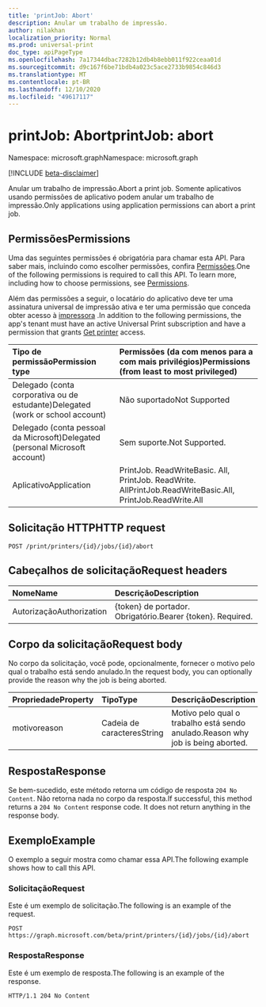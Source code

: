 ```yaml
---
title: 'printJob: Abort'
description: Anular um trabalho de impressão.
author: nilakhan
localization_priority: Normal
ms.prod: universal-print
doc_type: apiPageType
ms.openlocfilehash: 7a17344dbac7282b12db4b8ebb011f922ceaa01d
ms.sourcegitcommit: d9c167f6be71bdb4a023c5ace2733b9854c846d3
ms.translationtype: MT
ms.contentlocale: pt-BR
ms.lasthandoff: 12/10/2020
ms.locfileid: "49617117"
---
```

# <a name="printjob-abort"></a><span data-ttu-id="add1a-103">printJob: Abort</span><span class="sxs-lookup"><span data-stu-id="add1a-103">printJob: abort</span></span>

<span data-ttu-id="add1a-104">Namespace: microsoft.graph</span><span class="sxs-lookup"><span data-stu-id="add1a-104">Namespace: microsoft.graph</span></span>

[!INCLUDE [beta-disclaimer](../../includes/beta-disclaimer.md)]

<span data-ttu-id="add1a-105">Anular um trabalho de impressão.</span><span class="sxs-lookup"><span data-stu-id="add1a-105">Abort a print job.</span></span> <span data-ttu-id="add1a-106">Somente aplicativos usando permissões de aplicativo podem anular um trabalho de impressão.</span><span class="sxs-lookup"><span data-stu-id="add1a-106">Only applications using application permissions can abort a print job.</span></span>

## <a name="permissions"></a><span data-ttu-id="add1a-107">Permissões</span><span class="sxs-lookup"><span data-stu-id="add1a-107">Permissions</span></span>
<span data-ttu-id="add1a-p102">Uma das seguintes permissões é obrigatória para chamar esta API. Para saber mais, incluindo como escolher permissões, confira [Permissões](/graph/permissions-reference).</span><span class="sxs-lookup"><span data-stu-id="add1a-p102">One of the following permissions is required to call this API. To learn more, including how to choose permissions, see [Permissions](/graph/permissions-reference).</span></span>

<span data-ttu-id="add1a-110">Além das permissões a seguir, o locatário do aplicativo deve ter uma assinatura universal de impressão ativa e ter uma permissão que conceda obter acesso à [impressora](printer-get.md) .</span><span class="sxs-lookup"><span data-stu-id="add1a-110">In addition to the following permissions, the app's tenant must have an active Universal Print subscription and have a permission that grants [Get printer](printer-get.md) access.</span></span>

|<span data-ttu-id="add1a-111">Tipo de permissão</span><span class="sxs-lookup"><span data-stu-id="add1a-111">Permission type</span></span> | <span data-ttu-id="add1a-112">Permissões (da com menos para a com mais privilégios)</span><span class="sxs-lookup"><span data-stu-id="add1a-112">Permissions (from least to most privileged)</span></span> |
|:---------------|:--------------------------------------------|
|<span data-ttu-id="add1a-113">Delegado (conta corporativa ou de estudante)</span><span class="sxs-lookup"><span data-stu-id="add1a-113">Delegated (work or school account)</span></span>| <span data-ttu-id="add1a-114">Não suportado</span><span class="sxs-lookup"><span data-stu-id="add1a-114">Not Supported</span></span> |
|<span data-ttu-id="add1a-115">Delegado (conta pessoal da Microsoft)</span><span class="sxs-lookup"><span data-stu-id="add1a-115">Delegated (personal Microsoft account)</span></span>|<span data-ttu-id="add1a-116">Sem suporte.</span><span class="sxs-lookup"><span data-stu-id="add1a-116">Not Supported.</span></span>|
|<span data-ttu-id="add1a-117">Aplicativo</span><span class="sxs-lookup"><span data-stu-id="add1a-117">Application</span></span>| <span data-ttu-id="add1a-118">PrintJob. ReadWriteBasic. All, PrintJob. ReadWrite. All</span><span class="sxs-lookup"><span data-stu-id="add1a-118">PrintJob.ReadWriteBasic.All, PrintJob.ReadWrite.All</span></span> |

## <a name="http-request"></a><span data-ttu-id="add1a-119">Solicitação HTTP</span><span class="sxs-lookup"><span data-stu-id="add1a-119">HTTP request</span></span>
<!-- { "blockType": "ignored" } -->
```http
POST /print/printers/{id}/jobs/{id}/abort
```
## <a name="request-headers"></a><span data-ttu-id="add1a-120">Cabeçalhos de solicitação</span><span class="sxs-lookup"><span data-stu-id="add1a-120">Request headers</span></span>
| <span data-ttu-id="add1a-121">Nome</span><span class="sxs-lookup"><span data-stu-id="add1a-121">Name</span></span>          | <span data-ttu-id="add1a-122">Descrição</span><span class="sxs-lookup"><span data-stu-id="add1a-122">Description</span></span>   |
|:--------------|:--------------|
| <span data-ttu-id="add1a-123">Autorização</span><span class="sxs-lookup"><span data-stu-id="add1a-123">Authorization</span></span> | <span data-ttu-id="add1a-p103">{token} de portador. Obrigatório.</span><span class="sxs-lookup"><span data-stu-id="add1a-p103">Bearer {token}. Required.</span></span> |

## <a name="request-body"></a><span data-ttu-id="add1a-126">Corpo da solicitação</span><span class="sxs-lookup"><span data-stu-id="add1a-126">Request body</span></span>
<span data-ttu-id="add1a-127">No corpo da solicitação, você pode, opcionalmente, fornecer o motivo pelo qual o trabalho está sendo anulado.</span><span class="sxs-lookup"><span data-stu-id="add1a-127">In the request body, you can optionally provide the reason why the job is being aborted.</span></span>

| <span data-ttu-id="add1a-128">Propriedade</span><span class="sxs-lookup"><span data-stu-id="add1a-128">Property</span></span>     | <span data-ttu-id="add1a-129">Tipo</span><span class="sxs-lookup"><span data-stu-id="add1a-129">Type</span></span>        | <span data-ttu-id="add1a-130">Descrição</span><span class="sxs-lookup"><span data-stu-id="add1a-130">Description</span></span> |
|:-------------|:------------|:------------|
|<span data-ttu-id="add1a-131">motivo</span><span class="sxs-lookup"><span data-stu-id="add1a-131">reason</span></span>|<span data-ttu-id="add1a-132">Cadeia de caracteres</span><span class="sxs-lookup"><span data-stu-id="add1a-132">String</span></span>|<span data-ttu-id="add1a-133">Motivo pelo qual o trabalho está sendo anulado.</span><span class="sxs-lookup"><span data-stu-id="add1a-133">Reason why job is being aborted.</span></span>|

## <a name="response"></a><span data-ttu-id="add1a-134">Resposta</span><span class="sxs-lookup"><span data-stu-id="add1a-134">Response</span></span>
<span data-ttu-id="add1a-p104">Se bem-sucedido, este método retorna um código de resposta `204 No Content`. Não retorna nada no corpo da resposta.</span><span class="sxs-lookup"><span data-stu-id="add1a-p104">If successful, this method returns a `204 No Content` response code. It does not return anything in the response body.</span></span>

## <a name="example"></a><span data-ttu-id="add1a-137">Exemplo</span><span class="sxs-lookup"><span data-stu-id="add1a-137">Example</span></span>
<span data-ttu-id="add1a-138">O exemplo a seguir mostra como chamar essa API.</span><span class="sxs-lookup"><span data-stu-id="add1a-138">The following example shows how to call this API.</span></span>
### <a name="request"></a><span data-ttu-id="add1a-139">Solicitação</span><span class="sxs-lookup"><span data-stu-id="add1a-139">Request</span></span>
<span data-ttu-id="add1a-140">Este é um exemplo de solicitação.</span><span class="sxs-lookup"><span data-stu-id="add1a-140">The following is an example of the request.</span></span>

<!-- {
  "blockType": "request",
  "name": "printjob-abort"
}-->
```http
POST https://graph.microsoft.com/beta/print/printers/{id}/jobs/{id}/abort
```

### <a name="response"></a><span data-ttu-id="add1a-141">Resposta</span><span class="sxs-lookup"><span data-stu-id="add1a-141">Response</span></span>
<span data-ttu-id="add1a-142">Este é um exemplo de resposta.</span><span class="sxs-lookup"><span data-stu-id="add1a-142">The following is an example of the response.</span></span> 
<!-- {
  "blockType": "response",
  "truncated": true,
  "@odata.type": "microsoft.graph.None"
} -->
```http
HTTP/1.1 204 No Content
```

<!-- uuid: 8fcb5dbc-d5aa-4681-8e31-b001d5168d79
2015-10-25 14:57:30 UTC -->
<!-- {
  "type": "#page.annotation",
  "description": "printJob: abort",
  "keywords": "",
  "section": "documentation",
  "tocPath": ""
}-->
